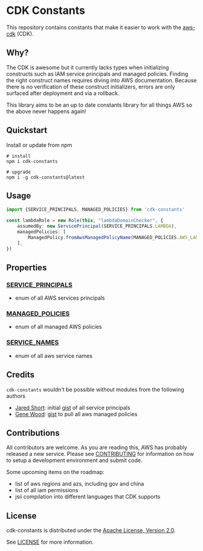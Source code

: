 # CDK Constants

This repository contains constants that make it easier to work with the [aws-cdk](https://github.com/aws/aws-cdk) (CDK).

## Why?

The CDK is awesome but it currently lacks types when initializing constructs such as IAM service principals and managed policies. Finding the right construct names requires diving into AWS documentation. Because there is no verification of these construct initializers, errors are only surfaced after deployment and via a rollback.

This library aims to be an up to date constants library for all things AWS so the above never happens again!

## Quickstart

Install or update from npm
```
# install
npm i cdk-constants

# upgrade
npm i -g cdk-constants@latest
```

## Usage

```typescript
import {SERVICE_PRINCIPALS, MANAGED_POLICIES} from 'cdk-constants'

const lambdaRole = new Role(this, "lambdaDomainChecker", {
    assumedBy: new ServicePrincipal(SERVICE_PRINCIPALS.LAMBDA),
    managedPolicies: [
        ManagedPolicy.fromAwsManagedPolicyName(MANAGED_POLICIES.AWS_LAMBDA_BASIC_EXECUTION_ROLE)
    ],
})

```

## Properties

### [SERVICE_PRINCIPALS](./src/principals.ts)
- enum of all AWS services principals

### [MANAGED_POLICIES](./src/policies.ts)
- enum of all managed AWS policies

### [SERVICE_NAMES](./src/services.ts)
- enum of all aws service names

## Credits

`cdk-constants` wouldn't be possible without modules from the following authors

- [Jared Short](https://gist.github.com/shortjared): initial [gist](https://gist.github.com/shortjared/4c1e3fe52bdfa47522cfe5b41e5d6f22) of all service principals
- [Gene Wood](https://gist.github.com/gene1wood): [gist](https://gist.github.com/gene1wood/55b358748be3c314f956) to pull all aws managed policies

## Contributions

All contributors are welcome. As you are reading this, AWS has probably released a new service. Please see [CONTRIBUTING](CONTRIBUTING.md) for information on how to setup a development environment and submit code.

Some upcoming items on the roadmap:
- list of aws regions and azs, including gov and china
- list of all iam permissions
- jsii compilation into different languages that CDK supports

## License

cdk-constants is distributed under the [Apache License, Version 2.0](https://www.apache.org/licenses/LICENSE-2.0).

See [LICENSE](./LICENSE) for more information.
